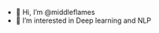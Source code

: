 - 👋 Hi, I’m @middleflames
- 👀 I’m interested in Deep learning and NLP


<!---
middleflames/middleflames is a ✨ special ✨ repository because its `README.md` (this file) appears on your GitHub profile.
You can click the Preview link to take a look at your changes.
--->
